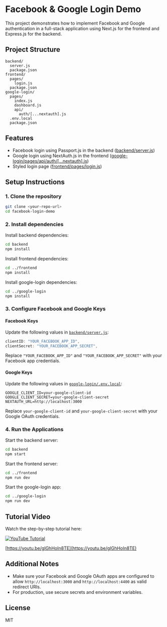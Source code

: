 # Facebook & Google Login Demo

This project demonstrates how to implement Facebook and Google authentication in a full-stack application using Next.js for the frontend and Express.js for the backend.

## Project Structure

```
backend/
  server.js
  package.json
frontend/
  pages/
    login.js
  package.json
google-login/
  pages/
    index.js
    dashboard.js
    api/
      auth/[...nextauth].js
  .env.local
  package.json
```

## Features

- Facebook login using Passport.js in the backend ([backend/server.js](backend/server.js))
- Google login using NextAuth.js in the frontend ([google-login/pages/api/auth/[...nextauth].js](google-login/pages/api/auth/[...nextauth].js))
- Styled login page ([frontend/pages/login.js](frontend/pages/login.js))

## Setup Instructions

### 1. Clone the repository

```sh
git clone <your-repo-url>
cd facebook-login-demo
```

### 2. Install dependencies

Install backend dependencies:

```sh
cd backend
npm install
```

Install frontend dependencies:

```sh
cd ../frontend
npm install
```

Install google-login dependencies:

```sh
cd ../google-login
npm install
```

### 3. Configure Facebook and Google Keys

#### Facebook Keys

Update the following values in [`backend/server.js`](backend/server.js):

```js
clientID: "YOUR_FACEBOOK_APP_ID",
clientSecret: "YOUR_FACEBOOK_APP_SECRET",
```

Replace `"YOUR_FACEBOOK_APP_ID"` and `"YOUR_FACEBOOK_APP_SECRET"` with your Facebook app credentials.

#### Google Keys

Update the following values in [`google-login/.env.local`](google-login/.env.local):

```
GOOGLE_CLIENT_ID=your-google-client-id
GOOGLE_CLIENT_SECRET=your-google-client-secret
NEXTAUTH_URL=http://localhost:3000
```

Replace `your-google-client-id` and `your-google-client-secret` with your Google OAuth credentials.

### 4. Run the Applications

Start the backend server:

```sh
cd backend
npm start
```

Start the frontend server:

```sh
cd ../frontend
npm run dev
```

Start the google-login app:

```sh
cd ../google-login
npm run dev
```

## Tutorial Video

Watch the step-by-step tutorial here:

[![YouTube Tutorial](https://img.youtube.com/vi/gIGhHoIn8TE/0.jpg)](https://youtu.be/gIGhHoIn8TE)

[https://youtu.be/gIGhHoIn8TE](https://youtu.be/gIGhHoIn8TE)

## Additional Notes

- Make sure your Facebook and Google OAuth apps are configured to allow `http://localhost:3000` and `http://localhost:4400` as valid redirect URIs.
- For production, use secure secrets and environment variables.

## License

MIT